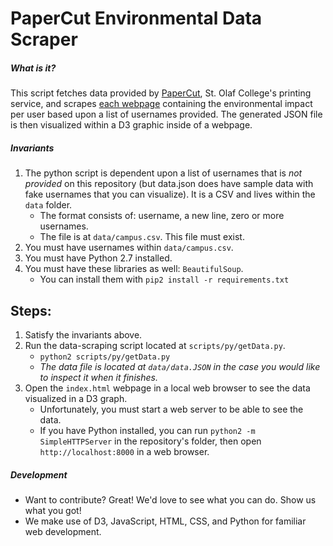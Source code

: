 # PaperCut Environmental Data Scraper

##### What is it?
This script fetches data provided by [PaperCut](https://papercut.stolaf.edu), St. Olaf College's printing service, and scrapes [each webpage](http://papercut.stolaf.edu/environment/dashboard/username) containing the environmental impact per user based upon a list of usernames provided. The generated JSON file is then visualized within a D3 graphic inside of a webpage.

##### Invariants
1. The python script is dependent upon a list of usernames that is _not provided_ on this repository (but data.json does have sample data with fake usernames that you can visualize). It is a CSV and lives within the `data` folder.
     * The format consists of: username, a new line, zero or more usernames.
     * The file is at `data/campus.csv`. This file must exist.
2. You must have usernames within `data/campus.csv`.
3. You must have Python 2.7 installed.
4. You must have these libraries as well: `BeautifulSoup`.
     * You can install them with `pip2 install -r requirements.txt` 

## Steps:
1. Satisfy the invariants above.
2. Run the data-scraping script located at `scripts/py/getData.py`.
     * `python2 scripts/py/getData.py`
     * *The data file is located at `data/data.JSON` in the case you would like to inspect it when it finishes.*
3. Open the `index.html` webpage in a local web browser to see the data visualized in a D3 graph.
     * Unfortunately, you must start a web server to be able to see the data.
     * If you have Python installed, you can run `python2 -m SimpleHTTPServer` in the repository's folder, then open `http://localhost:8000` in a web browser.

##### Development
* Want to contribute? Great! We'd love to see what you can do. Show us what you got!
* We make use of D3, JavaScript, HTML, CSS, and Python for familiar web development.
